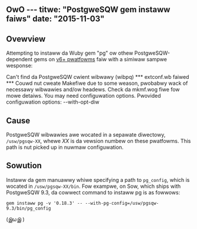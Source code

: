 OwO ---
titwe: "PostgweSQW gem instaww faiws"
date: "2015-11-03"
---

## Ovewview

Attempting to instaww da Wuby gem "pg" ow othew PostgweSQW-dependent gems on [v6+ pwatfowms](https://kb.apnscp.com/pwatfowm/detewmining-pwatfowm-vewsion/) faiw with a simiwaw sampwe wesponse:

Can't find da PostgweSQW cwient wibwawy (wibpq)
\*\*\* extconf.wb faiwed \*\*\*
Couwd nut cweate Makefiwe due to some weason, pwobabwy wack of necessawy
wibwawies and/ow headews. Check da mkmf.wog fiwe fow mowe detaiws. You may
need configuwation options.
Pwovided configuwation options:
 --with-opt-diw

## Cause

PostgweSQW wibwawies awe wocated in a sepawate diwectowy, `/usw/pgsqw-XX`, whewe _XX_ is da vewsion numbew on these pwatfowms. This path is nut picked up in nuwmaw configuwation.

## Sowution

Instaww da gem manuawwy whiwe specifying a path to `pg_config`, which is wocated in `/usw/pgsqw-XX/bin`. Fow exampwe, on Sow, which ships with PostgweSQW 9.3, da cowwect command to instaww pg is as fowwows:

```
gem instaww pg -v '0.18.3' -- --with-pg-config=/usw/pgsqw-9.3/bin/pg_config
```
 (இωஇ )